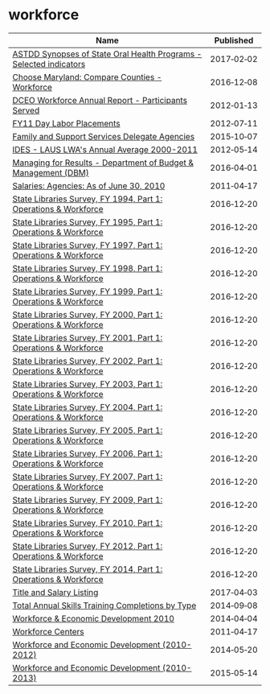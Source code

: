 # workforce

Name | Published
---- | ---------
[ASTDD Synopses of State Oral Health Programs - Selected indicators](../datasets/vwmz-4ja3.md) | 2017&#x2011;02&#x2011;02
[Choose Maryland: Compare Counties - Workforce](../datasets/q7q7-usgm.md) | 2016&#x2011;12&#x2011;08
[DCEO Workforce Annual Report - Participants Served](../datasets/r2kk-a4ve.md) | 2012&#x2011;01&#x2011;13
[FY11 Day Labor Placements](../datasets/m9jn-qzir.md) | 2012&#x2011;07&#x2011;11
[Family and Support Services Delegate Agencies](../datasets/jmw7-ijg5.md) | 2015&#x2011;10&#x2011;07
[IDES - LAUS LWA's Annual Average 2000-2011](../datasets/j4e8-4cec.md) | 2012&#x2011;05&#x2011;14
[Managing for Results - Department of Budget & Management (DBM)](../datasets/fw4a-f33r.md) | 2016&#x2011;04&#x2011;01
[Salaries: Agencies: As of June 30, 2010](../datasets/ea53-t8fq.md) | 2011&#x2011;04&#x2011;17
[State Libraries Survey, FY 1994, Part 1: Operations & Workforce](../datasets/b5vx-qky6.md) | 2016&#x2011;12&#x2011;20
[State Libraries Survey, FY 1995, Part 1: Operations & Workforce](../datasets/fixd-rw4z.md) | 2016&#x2011;12&#x2011;20
[State Libraries Survey, FY 1997, Part 1: Operations & Workforce](../datasets/97tr-cf5g.md) | 2016&#x2011;12&#x2011;20
[State Libraries Survey, FY 1998, Part 1: Operations & Workforce](../datasets/ne6m-kay3.md) | 2016&#x2011;12&#x2011;20
[State Libraries Survey, FY 1999, Part 1: Operations & Workforce](../datasets/s6bx-erwg.md) | 2016&#x2011;12&#x2011;20
[State Libraries Survey, FY 2000, Part 1: Operations & Workforce](../datasets/xa7b-pyuw.md) | 2016&#x2011;12&#x2011;20
[State Libraries Survey, FY 2001, Part 1: Operations & Workforce](../datasets/qxka-nndr.md) | 2016&#x2011;12&#x2011;20
[State Libraries Survey, FY 2002, Part 1: Operations & Workforce](../datasets/vsm8-pjjt.md) | 2016&#x2011;12&#x2011;20
[State Libraries Survey, FY 2003, Part 1: Operations & Workforce](../datasets/q2nk-htvf.md) | 2016&#x2011;12&#x2011;20
[State Libraries Survey, FY 2004, Part 1: Operations & Workforce](../datasets/c4gq-ae2a.md) | 2016&#x2011;12&#x2011;20
[State Libraries Survey, FY 2005, Part 1: Operations & Workforce](../datasets/vbzm-6ydx.md) | 2016&#x2011;12&#x2011;20
[State Libraries Survey, FY 2006, Part 1: Operations & Workforce](../datasets/n7fh-zan2.md) | 2016&#x2011;12&#x2011;20
[State Libraries Survey, FY 2007, Part 1: Operations & Workforce](../datasets/inm4-3tsj.md) | 2016&#x2011;12&#x2011;20
[State Libraries Survey, FY 2009, Part 1: Operations & Workforce](../datasets/rna2-j7md.md) | 2016&#x2011;12&#x2011;20
[State Libraries Survey, FY 2010, Part 1: Operations & Workforce](../datasets/cjfg-5pz8.md) | 2016&#x2011;12&#x2011;20
[State Libraries Survey, FY 2012, Part 1: Operations & Workforce](../datasets/2sms-kv74.md) | 2016&#x2011;12&#x2011;20
[State Libraries Survey, FY 2014, Part 1: Operations & Workforce](../datasets/ega2-r6pd.md) | 2016&#x2011;12&#x2011;20
[Title and Salary Listing](../datasets/t3vp-5tka.md) | 2017&#x2011;04&#x2011;03
[Total Annual Skills Training Completions by Type](../datasets/mks5-i3nm.md) | 2014&#x2011;09&#x2011;08
[Workforce & Economic Development 2010](../datasets/8e3m-6y2b.md) | 2014&#x2011;04&#x2011;04
[Workforce Centers](../datasets/cs4s-nsna.md) | 2011&#x2011;04&#x2011;17
[Workforce and Economic Development (2010-2012)](../datasets/hs6f-mzje.md) | 2014&#x2011;05&#x2011;20
[Workforce and Economic Development (2010-2013)](../datasets/8hgm-7t56.md) | 2015&#x2011;05&#x2011;14

